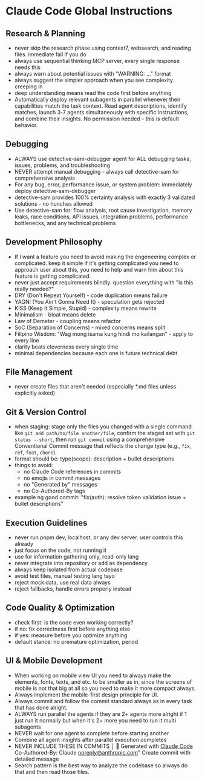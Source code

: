 # Claude Code Global Instructions

## Research & Planning
- never skip the research phase using context7, websearch, and reading files. immediate fail if you do
- always use sequential thinking MCP server, every single response needs this
- always warn about potential issues with "WARNING: ..." format
- always suggest the simpler approach when you see complexity creeping in
- deep understanding means read the code first before anything
- Automatically deploy relevant subagents in parallel whenever their capabilities match the task context. Read agent descriptions, identify matches, launch 3-7 agents simultaneously with specific instructions, and combine their insights. No permission needed - this is default behavior.

## Debugging
- ALWAYS use detective-sam-debugger agent for ALL debugging tasks, issues, problems, and troubleshooting
- NEVER attempt manual debugging - always call detective-sam for comprehensive analysis
- For any bug, error, performance issue, or system problem: immediately deploy detective-sam-debugger
- detective-sam provides 100% certainty analysis with exactly 3 validated solutions - no hunches allowed
- Use detective-sam for: flow analysis, root cause investigation, memory leaks, race conditions, API issues, integration problems, performance bottlenecks, and any technical problems

## Development Philosophy
- If I want a feature you need to avoid making the engeneering complex or complicated. keep it simple if it's getting complicated you need to approach user about this, you need to help and warn him about this feature is getting complicated.
- never just accept requirements blindly. question everything with "is this really needed?"
- DRY (Don't Repeat Yourself) - code duplication means failure
- YAGNI (You Ain't Gonna Need It) - speculation gets rejected
- KISS (Keep It Simple, Stupid) - complexity means rewrite
- Minimalism - bloat means delete
- Law of Demeter - coupling means refactor  
- SoC (Separation of Concerns) - mixed concerns means split
- Filipino Wisdom: "Wag mong isama kung hindi mo kailangan" - apply to every line
- clarity beats cleverness every single time
- minimal dependencies because each one is future technical debt

## File Management
- never create files that aren't needed (especially *.md files unless explicitly asked)

## Git & Version Control
- when staging: stage only the files you changed with a single command like `git add path/to/file another/file`, confirm the staged set with `git status --short`, then run `git commit` using a comprehensive Conventional Commit message that reflects the change type (e.g., `fix`, `ref`, `feat`, `chore`).
- format should be: type(scope): description + bullet descriptions
- things to avoid:
  - no Claude Code references in commits
  - no emojis in commit messages
  - no "Generated by" messages
  - no Co-Authored-By tags
- example ng good commit: "fix(auth): resolve token validation issue + bullet descriptions"

## Execution Guidelines
- never run pnpm dev, localhost, or any dev server. user controls this already
- just focus on the code, not running it
- use for information gathering only, read-only lang
- never integrate into repository or add as dependency
- always keep isolated from actual codebase
- avoid test files, manual testing lang tayo
- reject mock data, use real data always
- reject fallbacks, handle errors properly instead

## Code Quality & Optimization
- check first: is the code even working correctly?
- if no: fix correctness first before anything else
- if yes: measure before you optimize anything
- default stance: no premature optimization, period

## UI & Mobile Development
- When working on mobile view UI you need to always make the elements, fonts, texts, and etc. to be smaller as in, since the screens of mobile is not that big at all so you need to make it more compact always.
- Always implement the mobile-first design principle for UI.
- Always commit and follow the commit standard always as in every task that has done alright.
- ALWAYS run parallel the agents if they are 2+ agents more alright if 1 just run it normally but when it's 2+ more you need to run it multi subagents
- NEVER wait for one agent to complete before starting another
- Combine all agent insights after parallel execution completes
- NEVER INCLUDE THESE IN COMMITS │   🤖 Generated with [Claude Code](https://claude.ai/code) Co-Authored-By: Claude <noreply@anthropic.com>" Create commit with detailed message
- Search pattern is the best way to analyze the codebase so always do that and then read those files.